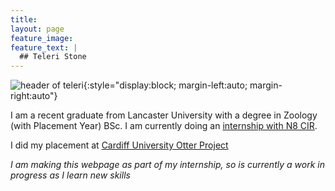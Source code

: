 ```yaml
---
title: 
layout: page
feature_image:
feature_text: |
  ## Teleri Stone
---
```

![header of teleri](https://teleristone.github.io/blob/main/img/bins_photo.jpg){:style="display:block; margin-left:auto; margin-right:auto"}


I am a recent graduate from Lancaster University with a degree in Zoology (with Placement Year) BSc. I am currently doing an [internship with N8 CIR](https://n8cir.org.uk/themes/internships/internships-2025/lancaster/).

I did my placement at [Cardiff University Otter Project](https://www.cardiff.ac.uk/otter-project)

*I am making this webpage as part of my internship, so is currently a work in progress as I learn new skills*